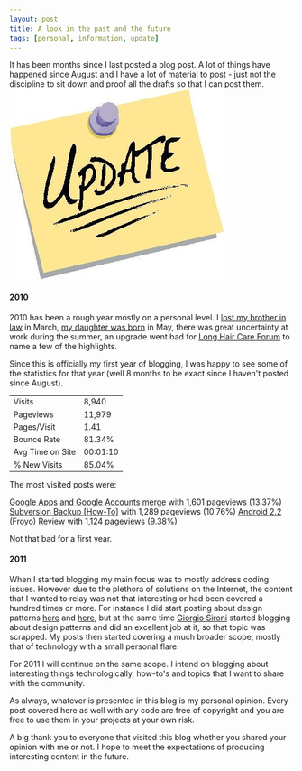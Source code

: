 ```yaml
---
layout: post
title: A look in the past and the future
tags: [personal, information, update]
---
```


It has been months since I last posted a blog post. A lot of things have happened since August and I have a lot of material to post - just not the discipline to sit down and proof all the drafts so that I can post them.
<img class="post-image" src="/files/2011-11-11-update.png" />

#### 2010

2010 has been a rough year mostly on a personal level. I [lost my brother in law](/post/update) in March, [my daughter was born](/post/update) in May, there was great uncertainty at work during the summer, an upgrade went bad for [Long Hair Care Forum](https://www.longhaircareforum.com) to name a few of the highlights.

Since this is officially my first year of blogging, I was happy to see some of the statistics for that year (well 8 months to be exact since I haven't posted since August).

<table class="table table-responsive">
    <tbody>
    <tr>
            <td>Visits</td>
            <td>8,940</td>
    </tr>
    <tr>
        <td>Pageviews</td>
        <td>11,979</td>
    </tr>
    <tr>
        <td>Pages/Visit</td>
        <td>1.41</td>
    </tr>
    <tr>
        <td>Bounce Rate</td>
        <td>81.34%</td>
    </tr>
    <tr>
        <td>Avg Time on Site</td>
        <td>00:01:10</td>
    </tr>
    <tr>
        <td>% New Visits</td>
        <td>85.04%</td>
    </tr>
    <tr>
    </tbody>
</table>

The most visited posts were:

[Google Apps and Google Accounts merge](/post/2010-08-18-google-apps-and-google-accounts-merge) with 1,601 pageviews (13.37%)
[Subversion Backup [How-To]](/post/subversion-backup-how-to) with 1,289 pageviews (10.76%)
[Android 2.2 (Froyo) Review](/post/android-22-froyo-review) with 1,124 pageviews (9.38%)

Not that bad for a first year.

#### 2011

When I started blogging my main focus was to mostly address coding issues. However due to the plethora of solutions on the Internet, the content that I wanted to relay was not that interesting or had been covered a hundred times or more. For instance I did start posting about design patterns [here](/post/design-patterns-singleton) and [here](/post/design-patterns-factory), but at the same time [Giorgio Sironi](http://giorgiosironi.blogspot.com/) started blogging about design patterns and did an excellent job at it, so that topic was scrapped. My posts then started covering a much broader scope, mostly that of technology with a small personal flare.

For 2011 I will continue on the same scope. I intend on blogging about interesting things technologically, how-to's and topics that I want to share with the community.

As always, whatever is presented in this blog is my personal opinion. Every post covered here as well with any code are free of copyright and you are free to use them in your projects at your own risk.

A big thank you to everyone that visited this blog whether you shared your opinion with me or not. I hope to meet the expectations of producing interesting content in the future.
